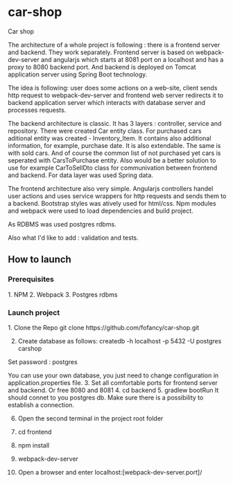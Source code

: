 # car-shop
Car shop

The architecture of a whole project is following : there is a frontend server and backend. 
They work separately. Frontend server is based on webpack-dev-server and angularjs which starts at 8081 port on a localhost and
has a proxy to 8080 backend port. And backend is deployed on Tomcat application server using Spring Boot technology.

The idea is following: user does some actions on a web-site, client sends http request to webpack-dev-server and frontend web server 
redirects it to backend application server which interacts with database server and processes requests.

The backend architecture is classic. It has 3 layers : controller, service and repository. There were created Car entity class. For purchased cars aditional entity was created - Inventory_Item. It contains also additional information, for example, purchase date. It is also extendable. The same is with sold cars. And of course the common list of not purchased yet cars is seperated with CarsToPurchase entity. Also would be a better solution to use for example CarToSellDto class for communivation between frontend and backend. For data layer was used Spring data.

The frontend architecture also very simple. Angularjs controllers handel user actions and uses service wrappers for http requests and sends them to a backend. Bootstrap styles was atively used for html/css. Npm modules and webpack were used to load dependencies and build project.

As RDBMS was used postgres rdbms.

Also what I'd like to add : validation and tests.


<h2> How to launch </h2>
<h3> Prerequisites </h3>
    1. NPM
    2. Webpack
    3. Postgres rdbms
    
 <h3> Launch project </h3>    
1. Clone the Repo 
    git clone https://github.com/fofancy/car-shop.git

2. Create database as follows:
	createdb -h localhost -p 5432 -U postgres carshop

Set password : postgres

You can use your own database, you just need to change configuration in application.properties file.
3. Set all comfortable ports for frontend server and backend. Or free 8080 and 8081
4. cd backend
5. gradlew bootRun
    It should connet to you postgres db. Make sure there is a possibility to establish a connection.

6. Open the second terminal in the project root folder
7. cd frontend
8. npm install
9. webpack-dev-server

10. Open a browser and enter localhost:[webpack-dev-server.port]/
